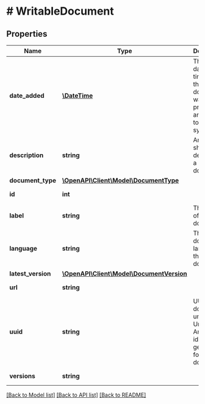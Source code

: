 # # WritableDocument

## Properties

Name | Type | Description | Notes
------------ | ------------- | ------------- | -------------
**date_added** | [**\DateTime**](\DateTime.md) | The server date and time when the document was finally processed and added to the system. | [optional] [readonly] 
**description** | **string** | An optional short text describing a document. | [optional] 
**document_type** | [**\OpenAPI\Client\Model\DocumentType**](DocumentType.md) |  | [optional] 
**id** | **int** |  | [optional] [readonly] 
**label** | **string** | The name of the document. | [optional] 
**language** | **string** | The dominant language in the document. | [optional] 
**latest_version** | [**\OpenAPI\Client\Model\DocumentVersion**](DocumentVersion.md) |  | [optional] 
**url** | **string** |  | [optional] [readonly] 
**uuid** | **string** | UUID of a document, universally Unique ID. An unique identifier generated for each document. | [optional] [readonly] 
**versions** | **string** |  | [optional] [readonly] 

[[Back to Model list]](../../README.md#documentation-for-models) [[Back to API list]](../../README.md#documentation-for-api-endpoints) [[Back to README]](../../README.md)


